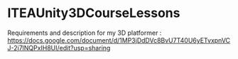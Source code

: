# ITEAUnity3DCourseLessons

Requirements and description for my 3D platformer : https://docs.google.com/document/d/1MP3jDdDVc8BvU7T40U6yETvxpnVCJ-2j7lNQPxIH8UI/edit?usp=sharing
